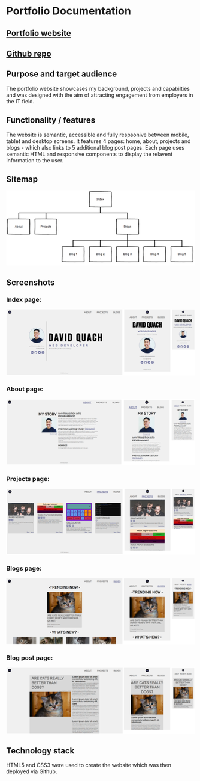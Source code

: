 # Portfolio Documentation

## [Portfolio website](https://quachck.github.io/DavidQuach_T1A2/)

## [Github repo](https://github.com/quachck/DavidQuach_T1A2)

## Purpose and target audience

The portfolio website showcases my background, projects and capabilties and was designed with the aim of attracting engagement from employers in the IT field.

## Functionality / features
The website is semantic, accessible and fully respsonive between mobile, tablet and desktop screens. It features 4 pages: home, about, projects and blogs - which also links to 5 additional blog post pages. Each page uses semantic HTML and responsive components to display the relavent information to the user. 

## Sitemap

![Site Map](docs/sitemap.png "Site Map")

## Screenshots

### Index page:

<img src="docs/homepage-full.png"/>

### About page:

<img src="docs/about-full.png"/>

### Projects page:

<img src="docs/projects-full.png"/>

### Blogs page:

<img src="docs/blogs-full.png"/>

### Blog post page:

<img src="docs/blog-post-full.png"/>

## Technology stack

HTML5 and CSS3 were used to create the website which was then deployed via Github.
